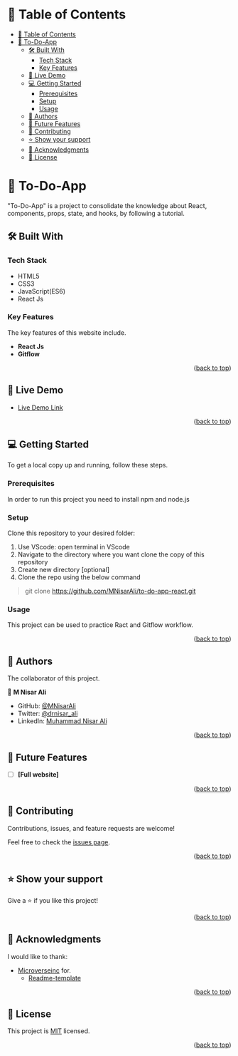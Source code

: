 # 📗 Table of Contents

- [📗 Table of Contents](#-table-of-contents)
- [📖 To-Do-App ](#-to-do-app-)
  - [🛠 Built With ](#-built-with-)
    - [Tech Stack ](#tech-stack-)
    - [Key Features ](#key-features-)
  - [🚀 Live Demo ](#-live-demo-)
  - [💻 Getting Started ](#-getting-started-)
    - [Prerequisites](#prerequisites)
    - [Setup](#setup)
    - [Usage](#usage)
  - [👥 Authors ](#-authors-)
  - [🔭 Future Features ](#-future-features-)
  - [🤝 Contributing ](#-contributing-)
  - [⭐️ Show your support ](#️-show-your-support-)
  - [🙏 Acknowledgments ](#-acknowledgments-)
  - [📝 License ](#-license-)


<!-- PROJECT DESCRIPTION -->
# 📖 To-Do-App <a name="about-project"></a>

 "To-Do-App" is a project to consolidate the knowledge about React, components, props, state, and hooks, by following a tutorial.


<!-- BUILT WITH -->
## 🛠 Built With <a name="built-with"></a>

### Tech Stack <a name="tech-stack"></a>

 - HTML5
 - CSS3
 - JavaScript(ES6)
 - React Js

### Key Features <a name="key-features"></a>

The key features of this website include.

 - **React Js**
 - **Gitflow**


<p align="right">(<a href="#readme-top">back to top</a>)</p>


<!-- LIVE DEMO -->
## 🚀 Live Demo <a name="live-demo"></a>

- [Live Demo Link](https://mnisarali.github.io/To-Do-App-React/)


<p align="right">(<a href="#readme-top">back to top</a>)</p>


<!-- GETTING STARTED -->
## 💻 Getting Started <a name="getting-started"></a>

 To get a local copy up and running, follow these steps.

### Prerequisites

In order to run this project you need to install npm and node.js

### Setup

Clone this repository to your desired folder:
1. Use VScode: open terminal in VScode
2. Navigate to the directory where you want clone the copy of this repository
3. Create new directory [optional]
4. Clone the repo using the below command
 > git clone  https://github.com/MNisarAli/to-do-app-react.git

### Usage

This project can be used to practice Ract and Gitflow workflow.


<p align="right">(<a href="#readme-top">back to top</a>)</p>


<!-- AUTHORS -->
## 👥 Authors <a name="authors"></a>

 The collaborator of this project.

👤 **M Nisar Ali**

- GitHub: [@MNisarAli](https://github.com/MNisarAli)
- Twitter: [@drnisar_ali](https://twitter.com/drnisar_ali)
- LinkedIn: [Muhammad Nisar Ali](https://linkedin.com/in/muhammad-nisar-ali-45a865251)


<p align="right">(<a href="#readme-top">back to top</a>)</p>


<!-- FUTURE FEATURES -->
## 🔭 Future Features <a name="future-features"></a>

- [ ] **[Full website]**

<p align="right">(<a href="#readme-top">back to top</a>)</p>


<!-- CONTRIBUTING -->
## 🤝 Contributing <a name="contributing"></a>

Contributions, issues, and feature requests are welcome!

Feel free to check the [issues page](https://github.com/MNisarAli/to-do-app-react/issues).


<p align="right">(<a href="#readme-top">back to top</a>)</p>


<!-- SUPPORT -->
## ⭐️ Show your support <a name="support"></a>

Give a ⭐️ if you like this project!


<p align="right">(<a href="#readme-top">back to top</a>)</p>


<!-- ACKNOWLEDGEMENTS -->
## 🙏 Acknowledgments <a name="acknowledgements"></a>

 I would like to thank:
- [Microverseinc](https://github.com/microverseinc) for.
  - [Readme-template](https://github.com/microverseinc/readme-template)


<p align="right">(<a href="#readme-top">back to top</a>)</p>


<!-- LICENSE -->
## 📝 License <a name="license"></a>

This project is [MIT](./LICENSE) licensed.


<p align="right">(<a href="#readme-top">back to top</a>)</p>
